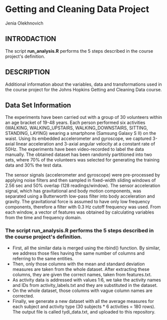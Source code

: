 # Getting and Cleaning Data Project

Jenia Olekhnovich

## INTRODACTION

The script __run_analysis.R__ performs the 5 steps described in the course project's definition.

## DESCRIPTION

Additional information about the variables, data and transformations used in the course project for the Johns Hopkins Getting and Cleaning Data course.

## Data Set Information

The experiments have been carried out with a group of 30 volunteers within an age bracket of 19-48 years. Each person performed six activities (WALKING, WALKING_UPSTAIRS, WALKING_DOWNSTAIRS, SITTING, STANDING, LAYING) wearing a smartphone (Samsung Galaxy S II) on the waist. Using its embedded accelerometer and gyroscope, we captured 3-axial linear acceleration and 3-axial angular velocity at a constant rate of 50Hz. The experiments have been video-recorded to label the data manually. The obtained dataset has been randomly partitioned into two sets, where 70% of the volunteers was selected for generating the training data and 30% the test data.

The sensor signals (accelerometer and gyroscope) were pre-processed by applying noise filters and then sampled in fixed-width sliding windows of 2.56 sec and 50% overlap (128 readings/window). The sensor acceleration signal, which has gravitational and body motion components, was separated using a Butterworth low-pass filter into body acceleration and gravity. The gravitational force is assumed to have only low frequency components, therefore a filter with 0.3 Hz cutoff frequency was used. From each window, a vector of features was obtained by calculating variables from the time and frequency domain.

### The script run_analysis.R performs the 5 steps described in the course project's definition.

+ First, all the similar data is merged using the rbind() function. By similar, we address those files having the same number of columns and referring to the same entities.
+ Then, only those columns with the mean and standard deviation measures are taken from the whole dataset. After extracting these columns, they are given the correct names, taken from features.txt.
+ As activity data is addressed with values 1:6, we take the activity names and IDs from activity_labels.txt and they are substituted in the dataset.
+ On the whole dataset, those columns with vague column names are corrected.
+ Finally, we generate a new dataset with all the average measures for each subject and activity type (30 subjects * 6 activities = 180 rows). The output file is called tydi_data.txt, and uploaded to this repository.
